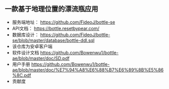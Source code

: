 ## 一款基于地理位置的漂流瓶应用



* 服务端地址：
  https://github.com/FideoJ/bottle-se
* API文档：
  https://bottle.resetbypear.com/
* 数据库设计：
  https://github.com/FideoJ/bottle-se/blob/master/database/bottle-ddl.sql
* 该仓库为安卓客户端
* 软件设计文档
  https://github.com/Bowenwu1/bottle-ae/blob/master/doc/SD.pdf
* 用户手册
  https://github.com/Bowenwu1/bottle-ae/blob/master/doc/%E7%94%A8%E6%88%B7%E6%89%8B%E5%86%8C.pdf
* 贡献度